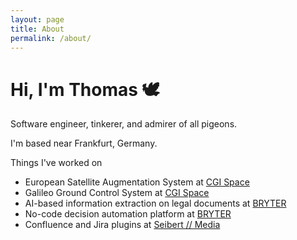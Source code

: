 ```yaml
---
layout: page
title: About
permalink: /about/
---
```


# Hi, I'm Thomas 🕊️

Software engineer, tinkerer, and admirer of all pigeons.

I'm based near Frankfurt, Germany.

Things I've worked on
* European Satellite Augmentation System at [CGI Space](https://www.cgi.com/en/space)
* Galileo Ground Control System at [CGI Space](https://www.cgi.com/en/space)
* AI-based information extraction on legal documents at [BRYTER](https://bryter.com/)
* No-code decision automation platform at [BRYTER](https://bryter.com/)
* Confluence and Jira plugins at [Seibert // Media](https://seibert.group/en/)

